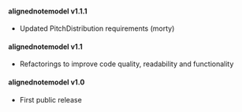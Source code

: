 #### alignednotemodel v1.1.1
 - Updated PitchDistribution requirements (morty)

#### alignednotemodel v1.1
 - Refactorings to improve code quality, readability and functionality

#### alignednotemodel v1.0
 - First public release
